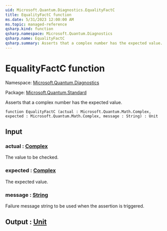 ```yaml
---
uid: Microsoft.Quantum.Diagnostics.EqualityFactC
title: EqualityFactC function
ms.date: 5/31/2023 12:00:00 AM
ms.topic: managed-reference
qsharp.kind: function
qsharp.namespace: Microsoft.Quantum.Diagnostics
qsharp.name: EqualityFactC
qsharp.summary: Asserts that a complex number has the expected value.
---
```


# EqualityFactC function

Namespace: [Microsoft.Quantum.Diagnostics](xref:Microsoft.Quantum.Diagnostics)

Package: [Microsoft.Quantum.Standard](https://nuget.org/packages/Microsoft.Quantum.Standard)


Asserts that a complex number has the expected value.

```qsharp
function EqualityFactC (actual : Microsoft.Quantum.Math.Complex, expected : Microsoft.Quantum.Math.Complex, message : String) : Unit
```


## Input

### actual : [Complex](xref:Microsoft.Quantum.Math.Complex)

The value to be checked.


### expected : [Complex](xref:Microsoft.Quantum.Math.Complex)

The expected value.


### message : [String](xref:microsoft.quantum.qsharp.valueliterals#string-literals)

Failure message string to be used when the assertion is triggered.



## Output : [Unit](xref:microsoft.quantum.qsharp.valueliterals#unit-literal)

